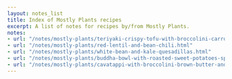 ```yaml
---
layout: notes_list
title: Index of Mostly Plants recipes
excerpt: A list of notes for recipes by/from Mostly Plants.
notes:
- url: "/notes/mostly-plants/teriyaki-crispy-tofu-with-broccolini-carrots.html"
- url: "/notes/mostly-plants/red-lentil-and-bean-chili.html"
- url: "/notes/mostly-plants/white-bean-and-kale-quesadillas.html"
- url: "/notes/mostly-plants/buddha-bowl-with-roasted-sweet-potatoes-spiced-chickpeas-and-chard.html"
- url: "/notes/mostly-plants/cavatappi-with-broccolini-brown-butter-and-sage.html"
---
```

